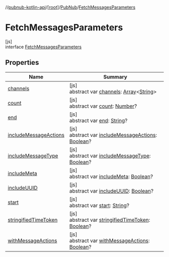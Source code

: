 //[pubnub-kotlin-api](../../../../index.md)/[[root]](../../index.md)/[PubNub](../index.md)/[FetchMessagesParameters](index.md)

# FetchMessagesParameters

[js]\
interface [FetchMessagesParameters](index.md)

## Properties

| Name | Summary |
|---|---|
| [channels](channels.md) | [js]<br>abstract var [channels](channels.md): [Array](https://kotlinlang.org/api/latest/jvm/stdlib/kotlin/-array/index.html)&lt;[String](https://kotlinlang.org/api/latest/jvm/stdlib/kotlin/-string/index.html)&gt; |
| [count](count.md) | [js]<br>abstract var [count](count.md): [Number](https://kotlinlang.org/api/latest/jvm/stdlib/kotlin/-number/index.html)? |
| [end](end.md) | [js]<br>abstract var [end](end.md): [String](https://kotlinlang.org/api/latest/jvm/stdlib/kotlin/-string/index.html)? |
| [includeMessageActions](include-message-actions.md) | [js]<br>abstract var [includeMessageActions](include-message-actions.md): [Boolean](https://kotlinlang.org/api/latest/jvm/stdlib/kotlin/-boolean/index.html)? |
| [includeMessageType](include-message-type.md) | [js]<br>abstract var [includeMessageType](include-message-type.md): [Boolean](https://kotlinlang.org/api/latest/jvm/stdlib/kotlin/-boolean/index.html)? |
| [includeMeta](include-meta.md) | [js]<br>abstract var [includeMeta](include-meta.md): [Boolean](https://kotlinlang.org/api/latest/jvm/stdlib/kotlin/-boolean/index.html)? |
| [includeUUID](include-u-u-i-d.md) | [js]<br>abstract var [includeUUID](include-u-u-i-d.md): [Boolean](https://kotlinlang.org/api/latest/jvm/stdlib/kotlin/-boolean/index.html)? |
| [start](start.md) | [js]<br>abstract var [start](start.md): [String](https://kotlinlang.org/api/latest/jvm/stdlib/kotlin/-string/index.html)? |
| [stringifiedTimeToken](stringified-time-token.md) | [js]<br>abstract var [stringifiedTimeToken](stringified-time-token.md): [Boolean](https://kotlinlang.org/api/latest/jvm/stdlib/kotlin/-boolean/index.html)? |
| [withMessageActions](with-message-actions.md) | [js]<br>abstract var [withMessageActions](with-message-actions.md): [Boolean](https://kotlinlang.org/api/latest/jvm/stdlib/kotlin/-boolean/index.html)? |
